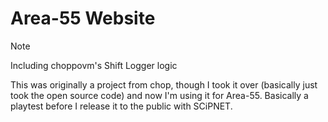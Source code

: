 # Area-55 Website
> [!NOTE]
> Including choppovm's Shift Logger logic

This was originally a project from chop, though I took it over (basically just took the open source code) and now I'm using it for Area-55. Basically a playtest before I release it to the public with SCiPNET.